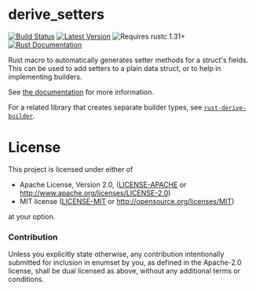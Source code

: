 # derive_setters

[![Build Status](https://api.travis-ci.org/Lymia/derive_setters.svg?branch=master)](https://travis-ci.org/Lymia/derive_setters)
[![Latest Version](https://img.shields.io/crates/v/derive_setters.svg)](https://crates.io/crates/derive_setters)
![Requires rustc 1.31+](https://img.shields.io/badge/rustc-1.31+-red.svg)
[![Rust Documentation](https://img.shields.io/badge/api-rustdoc-blue.svg)](https://docs.rs/derive_setters)

Rust macro to automatically generates setter methods for a struct's fields. This can be used to add setters to a plain
data struct, or to help in implementing builders.

See [the documentation](https://docs.rs/derive_setters) for more information.

For a related library that creates separate builder types, see
[`rust-derive-builder`](https://github.com/colin-kiegel/rust-derive-builder).

# License

This project is licensed under either of

 * Apache License, Version 2.0, ([LICENSE-APACHE](LICENSE-APACHE) or
   http://www.apache.org/licenses/LICENSE-2.0)
 * MIT license ([LICENSE-MIT](LICENSE-MIT) or
   http://opensource.org/licenses/MIT)

at your option.

### Contribution

Unless you explicitly state otherwise, any contribution intentionally submitted
for inclusion in enumset by you, as defined in the Apache-2.0 license, shall be
dual licensed as above, without any additional terms or conditions.
